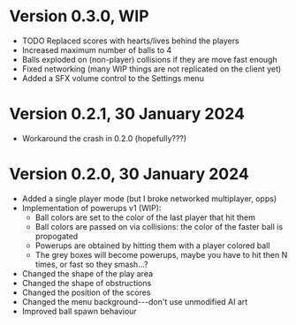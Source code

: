# Version 0.3.0, WIP

* TODO Replaced scores with hearts/lives behind the players
* Increased maximum number of balls to 4
* Balls exploded on (non-player) collisions if they are move fast enough
* Fixed networking (many WIP things are not replicated on the client yet)
* Added a SFX volume control to the Settings menu

# Version 0.2.1, 30 January 2024

* Workaround the crash in 0.2.0 (hopefully???)

# Version 0.2.0, 30 January 2024

* Added a single player mode (but I broke networked multiplayer, opps)
* Implementation of powerups v1 (WIP):
  - Ball colors are set to the color of the last player that hit them
  - Ball colors are passed on via collisions: the color of the faster ball is propogated
  - Powerups are obtained by hitting them with a player colored ball
  - The grey boxes will become powerups, maybe you have to hit then N times, or fast so they smash...?
* Changed the shape of the play area
* Changed the shape of obstructions
* Changed the position of the scores
* Changed the menu background---don't use unmodified AI art
* Improved ball spawn behaviour